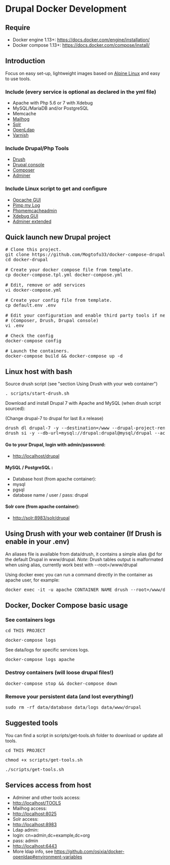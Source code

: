 # Drupal Docker Development

## Require

* Docker engine 1.13+: https://docs.docker.com/engine/installation/
* Docker compose 1.13+: https://docs.docker.com/compose/install/

## Introduction

Focus on easy set-up, lightweight images based on [Alpine Linux](https://alpinelinux.org/) and easy to use tools.

### Include (every service is optional as declared in the yml file)
* Apache with Php 5.6 or 7 with Xdebug
* MySQL/MariaDB and/or PostgreSQL
* Memcache
* [Mailhog](https://github.com/mailhog/MailHog)
* [Solr](http://lucene.apache.org/solr/)
* [OpenLdap](https://www.openldap.org/)
* [Varnish](https://varnish-cache.org/)

### Include Drupal/Php Tools
* [Drush](http://www.drush.org)
* [Drupal console](https://drupalconsole.com)
* [Composer](https://getcomposer.org)
* [Adminer](https://www.adminer.org)

### Include Linux script to get and configure
* [Opcache GUI](https://github.com/amnuts/opcache-gui)
* [Pimp my Log](http://pimpmylog.com/)
* [Phpmemcacheadmin](https://github.com/wp-cloud/phpmemcacheadmin)
* [Xdebug GUI](https://github.com/splitbrain/xdebug-trace-tree)
* [Adminer extended](https://github.com/dg/adminer-custom)

## Quick launch new Drupal project

<pre>
# Clone this project.
git clone https://github.com/Mogtofu33/docker-compose-drupal.git docker-drupal
cd docker-drupal

# Create your docker compose file from template.
cp docker-compose.tpl.yml docker-compose.yml

# Edit, remove or add services
vi docker-compose.yml

# Create your config file from template.
cp default.env .env

# Edit your configuration and enable third party tools if needed
# (Composer, Drush, Drupal console)
vi .env

# Check the config
docker-compose config

# Launch the containers.
docker-compose build && docker-compose up -d
</pre>

## Linux host with bash
Source drush script (see "section Using Drush with your web container")
<pre>. scripts/start-drush.sh</pre>

Download and install Drupal 7 with Apache and MySQL (when drush script sourced):

(Change drupal-7 to drupal for last 8.x release)
<pre>
drush dl drupal-7 -y --destination=/www --drupal-project-rename
drush si -y --db-url=mysql://drupal:drupal@mysql/drupal --account-name=admin --account-pass=password
</pre>

#### Go to your Drupal, login with admin/password:

* [http://localhost/drupal](http://localhost/drupal)

#### MySQL / PostgreSQL :
* Database host (from apache  container):
 * mysql
 * pgsql
* database name / user / pass: drupal

#### Solr core (from apache container):
* [http://solr:8983/solr/drupal](http://solr:8983/solr/drupal)

## Using Drush with your web container (If Drush is enable in your .env)

An aliases file is available from data/drush, it contains a simple alias @d for the default Drupal in www/drupal.
_Note_: Drush tables output is malformated when using alias, currently work best with --root=/www/drupal

Using docker exec you can run a command directly in the container as apache user, for example:
<pre>docker exec -it -u apache CONTAINER_NAME drush --root=/www/drupal status</pre>

## Docker, Docker Compose basic usage

### See containers logs
<pre>cd THIS_PROJECT</pre>
<pre>docker-compose logs</pre>

See data/logs for specific services logs.

<pre>docker-compose logs apache</pre>

### Destroy containers (will loose drupal files!)
<pre>docker-compose stop && docker-compose down</pre>

### Remove your persistent data (and lost everything!)
<pre>sudo rm -rf data/database data/logs data/www/drupal</pre>

## Suggested tools

You can find a script in scripts/get-tools.sh folder to download or update all tools.
<pre>cd THIS_PROJECT</pre>
<pre>chmod +x scripts/get-tools.sh</pre>
<pre>./scripts/get-tools.sh</pre>

## Services access from host

* Adminer and other tools access:
 * [http://localhost/TOOLS](http://localhost/TOOLS)
* Mailhog access:
 * [http://localhost:8025](http://localhost:8025)
* Solr access:
 * [http://localhost:8983](http://localhost:8983)
* Ldap admin:
 * login: cn=admin,dc=example,dc=org
 * pass: admin
 * [http://localhost:6443](http://localhost:6443)
* More ldap info, see https://github.com/osixia/docker-openldap#environment-variables
